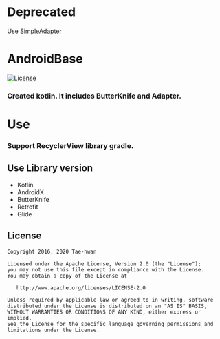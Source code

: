 # Deprecated
Use [SimpleAdapter](https://github.com/taehwandev/SimpleAdapter)

# AndroidBase
[![License](https://img.shields.io/hexpm/l/plug.svg)]()

### Created kotlin. It includes ButterKnife and Adapter.

# Use

### Support RecyclerView library gradle.


## Use Library version
- Kotlin
- AndroidX
- ButterKnife
- Retrofit
- Glide


## License

```
Copyright 2016, 2020 Tae-hwan

Licensed under the Apache License, Version 2.0 (the "License");
you may not use this file except in compliance with the License.
You may obtain a copy of the License at

   http://www.apache.org/licenses/LICENSE-2.0

Unless required by applicable law or agreed to in writing, software
distributed under the License is distributed on an "AS IS" BASIS,
WITHOUT WARRANTIES OR CONDITIONS OF ANY KIND, either express or implied.
See the License for the specific language governing permissions and
limitations under the License.
```
